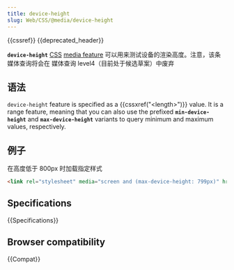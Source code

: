 ```yaml
---
title: device-height
slug: Web/CSS/@media/device-height
---
```


{{cssref}} {{deprecated_header}}

**`device-height`** [CSS](/zh-CN/docs/CSS) [media feature](/zh-CN/docs/Web/CSS/Media_Queries/Using_media_queries#Media_features) 可以用来测试设备的渲染高度。注意，该条媒体查询将会在 媒体查询 level4（目前处于候选草案）中废弃

## 语法

`device-height` feature is specified as a {{cssxref("&lt;length&gt;")}} value. It is a range feature, meaning that you can also use the prefixed **`min-device-height`** and **`max-device-height`** variants to query minimum and maximum values, respectively.

## 例子

在高度低于 800px 时加载指定样式

```html
<link rel="stylesheet" media="screen and (max-device-height: 799px)" href="http://foo.bar.com/short-styles.css" />
```

## Specifications

{{Specifications}}

## Browser compatibility

{{Compat}}
